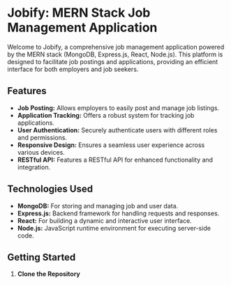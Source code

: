 # Jobify: MERN Stack Job Management Application

Welcome to Jobify, a comprehensive job management application powered by the MERN stack (MongoDB, Express.js, React, Node.js). This platform is designed to facilitate job postings and applications, providing an efficient interface for both employers and job seekers.

## Features

- **Job Posting:** Allows employers to easily post and manage job listings.
- **Application Tracking:** Offers a robust system for tracking job applications.
- **User Authentication:** Securely authenticate users with different roles and permissions.
- **Responsive Design:** Ensures a seamless user experience across various devices.
- **RESTful API:** Features a RESTful API for enhanced functionality and integration.

## Technologies Used

- **MongoDB:** For storing and managing job and user data.
- **Express.js:** Backend framework for handling requests and responses.
- **React:** For building a dynamic and interactive user interface.
- **Node.js:** JavaScript runtime environment for executing server-side code.

## Getting Started

1. **Clone the Repository**
